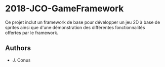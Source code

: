 # 2018-JCO-GameFramework

Ce projet inclut un framework de base pour développer un jeu 2D à base de sprites ainsi que d'une démonstration des différentes fonctionnalités offertes par le framework.

## Authors

* J. Conus
